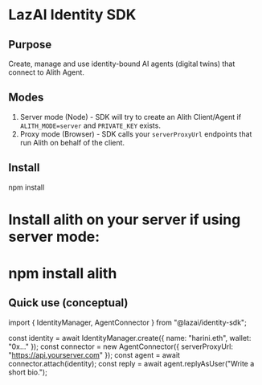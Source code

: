 LazAI Identity SDK
==================

Purpose
-------
Create, manage and use identity-bound AI agents (digital twins) that connect to Alith Agent.

Modes
-----
1. Server mode (Node) - SDK will try to create an Alith Client/Agent if `ALITH_MODE=server` and `PRIVATE_KEY` exists.
2. Proxy mode (Browser) - SDK calls your `serverProxyUrl` endpoints that run Alith on behalf of the client.

Install
-------
npm install
# Install alith on your server if using server mode:
# npm install alith

Quick use (conceptual)
----------------------
import { IdentityManager, AgentConnector } from "@lazai/identity-sdk";

const identity = await IdentityManager.create({ name: "harini.eth", wallet: "0x..." });
const connector = new AgentConnector({ serverProxyUrl: "https://api.yourserver.com" });
const agent = await connector.attach(identity);
const reply = await agent.replyAsUser("Write a short bio.");
